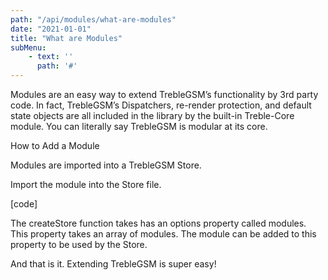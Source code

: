 ```yaml
---
path: "/api/modules/what-are-modules"
date: "2021-01-01"
title: "What are Modules"
subMenu: 
    - text: ''
      path: '#'
---
```


Modules are an easy way to extend TrebleGSM’s functionality by 3rd party code. In fact, TrebleGSM’s Dispatchers, re-render protection, and default state objects are all included in the library by the built-in Treble-Core module. You can literally say TrebleGSM is modular at its core. 

How to Add a Module

Modules are imported into a TrebleGSM Store.

Import the module into the Store file.

[code]

The createStore function takes has an options property called modules. This property takes an array of modules. The module can be added to this property to be used by the Store.

And that is it. Extending TrebleGSM is super easy!
